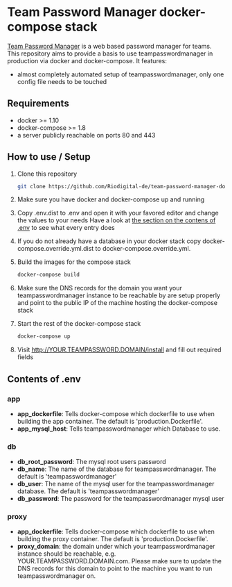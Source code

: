 # Team Password Manager docker-compose stack #

[Team Password Manager](http://teampasswordmanager.com/ "Team Password Manager Homepage") is a web based password manager for teams. This repository aims to provide a basis to use teampasswordmanager in production via docker and docker-compose.
It features:
* almost completely automated setup of teampasswordmanager, only one config file needs to be touched

## Requirements ##

* docker >= 1.10
* docker-compose >= 1.8
* a server publicly reachable on ports 80 and 443

## How to use / Setup ##

1. Clone this repository
    ```bash
    git clone https://github.com/Riodigital-de/team-password-manager-docker-compose.git /path/to/where/youWant/theFilesToSit
    ```

2. Make sure you have docker and docker-compose up and running

3. Copy .env.dist to .env and open it with your favored editor and change the values to your needs
    Have a look at [the section on the contens of .env](#contents-of-env) to see what every entry does

4. If you do not already have a database in your docker stack copy docker-compose.override.yml.dist to docker-compose.override.yml.

5. Build the images for the compose stack
    ```bash
    docker-compose build
    ```

6. Make sure the DNS records for the domain you want your teampasswordmanager instance to be reachable by are setup properly and point to the public IP of the machine hosting the docker-compose stack

7. Start the rest of the docker-compose stack
    ```bash
    docker-compose up
    ```

8. Visit http://YOUR.TEAMPASSWORD.DOMAIN/install and fill out required fields


## Contents of .env ##
### app ###
* **app_dockerfile**: Tells docker-compose which dockerfile to use when building the app container. The default is 'production.Dockerfile'.
* **app_mysql_host**: Tells teampasswordmanager which Database to use.

### db ###
* **db_root_password**: The mysql root users password
* **db_name**: The name of the database for teampasswordmanager. The default is 'teampasswordmanager'
* **db_user**: The name of the mysql user for the teampasswordmanager database. The default is 'teampasswordmanager'
* **db_password**: The password for the teampasswordmanager mysql user

### proxy ###
* **app_dockerfile**: Tells docker-compose which dockerfile to use when building the proxy container. The default is 'production.Dockerfile'.
* **proxy_domain**: the domain under which your teampasswordmanager instance should be reachable, e.g. YOUR.TEAMPASSWORD.DOMAIN.com. Please make sure to update the DNS records for this domain to point to the machine you want to run teampasswordmanager on.
